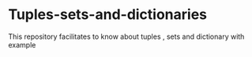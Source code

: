 # Tuples-sets-and-dictionaries
This repository facilitates to know about tuples , sets and dictionary with example
